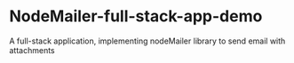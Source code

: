 # NodeMailer-full-stack-app-demo

A full-stack application, implementing nodeMailer library to send email with attachments

